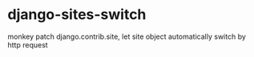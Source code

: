 # django-sites-switch
monkey patch django.contrib.site, let site object automatically switch by http request
